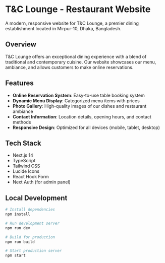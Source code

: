 # T&C Lounge - Restaurant Website

A modern, responsive website for T&C Lounge, a premier dining establishment located in Mirpur-10, Dhaka, Bangladesh.

## Overview

T&C Lounge offers an exceptional dining experience with a blend of traditional and contemporary cuisine. Our website showcases our menu, ambiance, and allows customers to make online reservations.

## Features

- **Online Reservation System**: Easy-to-use table booking system
- **Dynamic Menu Display**: Categorized menu items with prices
- **Photo Gallery**: High-quality images of our dishes and restaurant ambiance
- **Contact Information**: Location details, opening hours, and contact methods
- **Responsive Design**: Optimized for all devices (mobile, tablet, desktop)

## Tech Stack

- Next.js 14
- TypeScript
- Tailwind CSS
- Lucide Icons
- React Hook Form
- Next Auth (for admin panel)

## Local Development

```bash
# Install dependencies
npm install

# Run development server
npm run dev

# Build for production
npm run build

# Start production server
npm start